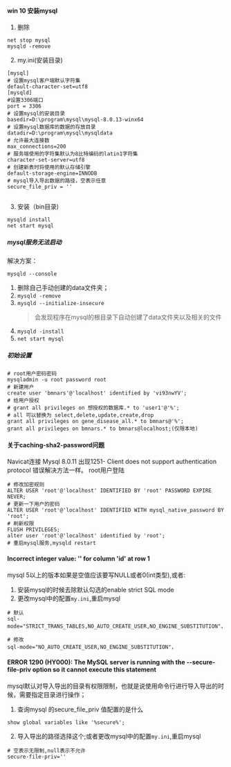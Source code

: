 #### win 10 安装mysql
1. 删除
```
net stop mysql
mysqld -remove
```
2. my.ini(安装目录)
```
[mysql]
# 设置mysql客户端默认字符集
default-character-set=utf8 
[mysqld]
#设置3306端口
port = 3306 
# 设置mysql的安装目录
basedir=D:\program\mysql\mysql-8.0.13-winx64
# 设置mysql数据库的数据的存放目录
datadir=D:\program\mysql\mysqldata
# 允许最大连接数
max_connections=200
# 服务端使用的字符集默认为8比特编码的latin1字符集
character-set-server=utf8
# 创建新表时将使用的默认存储引擎
default-storage-engine=INNODB
# mysql导入导出数据的路径，空表示任意
secure_file_priv = ''


```
3. 安装（bin目录)
```
mysqld install
net start mysql
```
##### mysql服务无法启动
解决方案：
```
mysqld --console
```
1. 删除自己手动创建的data文件夹；
2. ```mysqld -remove ```
3. ```mysqld --initialize-insecure```
    > 会发现程序在mysql的根目录下自动创建了data文件夹以及相关的文件
4. ```mysqld -install```
5. ```net start mysql```

##### 初始设置
```
# root用户密码密码
mysqladmin -u root password root
# 新建用户
create user 'bmnars'@'localhost' identified by 'vi93nwYV';
# 给用户授权
# grant all privileges on 想授权的数据库.* to 'user1'@'%';
# all 可以替换为 select,delete,update,create,drop
grant all privileges on gene_disease_all.* to bmnars@'%';
grant all privileges on bmnars.* to bmnars@localhost;(仅限本地)
```



#### 关于caching-sha2-password问题

Navicat连接 Mysql 8.0.11 出现1251- Client does not support authentication protocol 错误解决方法一样。
root用户登陆
```mysql
# 修改加密规则
ALTER USER 'root'@'localhost' IDENTIFIED BY 'root' PASSWORD EXPIRE NEVER;
# 更新一下用户的密码 
ALTER USER 'root'@'localhost' IDENTIFIED WITH mysql_native_password BY 'root';
# 刷新权限
FLUSH PRIVILEGES;
alter user 'root'@'localhost' identified by 'root';
# 重启mysql服务,mysqld restart
```
#### Incorrect integer value: '' for column 'id' at row 1
mysql 5以上的版本如果是空值应该要写NULL或者0(int类型),或者:
1. 安装mysql的时候去除默认勾选的enable strict SQL mode
2. 更改mysql中的配置`my.ini`,重启mysql
```
# 默认
sql-mode="STRICT_TRANS_TABLES,NO_AUTO_CREATE_USER,NO_ENGINE_SUBSTITUTION"，

# 修改
sql-mode="NO_AUTO_CREATE_USER,NO_ENGINE_SUBSTITUTION"，
```


#### ERROR 1290 (HY000): The MySQL server is running with the --secure-file-priv option so it cannot execute this statement

mysql默认对导入导出的目录有权限限制，也就是说使用命令行进行导入导出的时候，需要指定目录进行操作；
1. 查询mysql 的secure_file_priv 值配置的是什么
```
show global variables like '%secure%';  
```
2. 导入导出的路径选择这个;或者更改mysql中的配置`my.ini`,重启mysql
```
# 空表示无限制,null表示不允许
secure-file-priv=''
```
